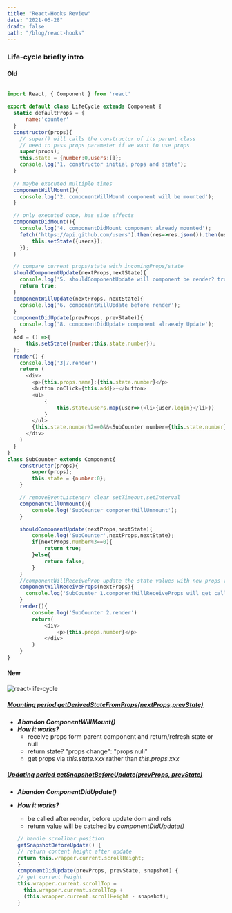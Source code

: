 ```yaml
---
title: "React-Hooks Review"
date: "2021-06-28"
draft: false
path: "/blog/react-hooks"
---
```

### Life-cycle briefly intro

#### Old

```js

import React, { Component } from 'react'

export default class LifeCycle extends Component {
  static defaultProps = {
      name:'counter'
  }
  constructor(props){
    // super() will calls the constructor of its parent class
    // need to pass props parameter if we want to use props
    super(props);
    this.state = {number:0,users:[]};
    console.log('1. constructor initial props and state');
  }  
  
  // maybe executed multiple times
  componentWillMount(){
    console.log('2. componentWillMount component will be mounted');
  }

  // only executed once, has side effects
  componentDidMount(){
    console.log('4. componentDidMount component already mounted');
    fetch('https://api.github.com/users').then(res=>res.json()).then(users=>{
        this.setState({users});
    });
  }

  // compare current props/state with incomingProps/state
  shouldComponentUpdate(nextProps,nextState){
    console.log('5. shouldComponentUpdate will component be render? true:false');
    return true;
  }
  componentWillUpdate(nextProps, nextState){
    console.log('6. componentWillUpdate before render');
  }
  componentDidUpdate(prevProps, prevState)){
    console.log('8. componentDidUpdate component alraeady Update');
  }
  add = () =>{
      this.setState({number:this.state.number});
  };
  render() {
    console.log('3|7.render')
    return (
      <div>
        <p>{this.props.name}:{this.state.number}</p>
        <button onClick={this.add}>+</button>
        <ul>
            {
                this.state.users.map(user=>(<li>{user.login}</li>))
            }
        </ul>
        {this.state.number%2==0&&<SubCounter number={this.state.number}/>}
      </div>
    )
  }
}
class SubCounter extends Component{
    constructor(props){
        super(props);
        this.state = {number:0};
    }

    // removeEventListener/ clear setTimeout,setInterval
    componentWillUnmount(){
        console.log('SubCounter componentWillUnmount');
    }

    shouldComponentUpdate(nextProps,nextState){
        console.log('SubCounter',nextProps,nextState);
        if(nextProps.number%3==0){
            return true;
        }else{
            return false;
        }
    }
    //componentWillReceiveProp update the state values with new props values
    componentWillReceiveProps(nextProps){
      console.log('SubCounter 1.componentWillReceiveProps will get called whenever any change happens to props values.')
    }
    render(){
        console.log('SubCounter 2.render')
        return(
            <div>
                <p>{this.props.number}</p>
            </div>
        )
    }
}

```



#### New
<img src="https://pic4.zhimg.com/v2-610ad32e1ed334b3b12026a845e83399_1440w.jpg?source=172ae18b" alt="react-life-cycle" align=center />

##### <u>Mounting period getDerivedStateFromProps(nextProps,prevState)</u>

- _**Abandon ComponentWillMount()**_
- _**How it works?**_
    - receive props form parent component and return/refresh state or null
    - return state? "props change": "props null"
    - get props via *this.state.xxx* rather than *this.props.xxx*



##### <u>Updating period getSnapshotBeforeUpdate(prevProps, prevState)</u>
- _**Abandon ComponentDidUpdate()**_
- _**How it works?**_
    - be called after render, before update dom and refs
    - return value will be catched by *componentDidUpdate()*

    ```js
  // handle scrollbar position
  getSnapshotBeforeUpdate() {
    // return content height after update
    return this.wrapper.current.scrollHeight;
  }
  componentDidUpdate(prevProps, prevState, snapshot) {
    // get current height
    this.wrapper.current.scrollTop =
      this.wrapper.current.scrollTop +
      (this.wrapper.current.scrollHeight - snapshot);
  }

    ```
    

